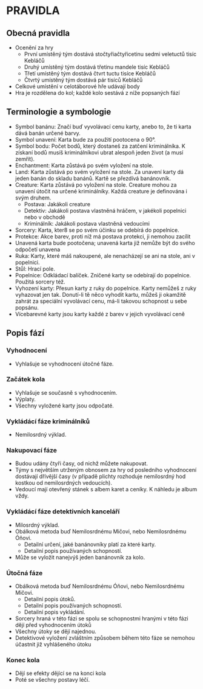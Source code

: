 # PRAVIDLA

## Obecná pravidla

* Ocenění za hry
  * První umístěný tým dostává stočtyřiačtyřicetinu sedmi veletuctů tisíc
    Kebláčů
  * Druhý umístěný tým dostává třetinu mandele tisíc Kebláčů 
  * Třetí umístěný tým dostává čtvrt tuctu tisíce Kebláčů
  * Čtvrtý umístěný tým dostává pár tisíců Kebláčů
* Celkové umístění v celotáborové hře udávají body
* Hra je rozdělena do kol; každé kolo sestává z níže popsaných fází

## Terminologie a symbologie

* Symbol banánu: Značí buď vyvolávací cenu karty, anebo to, že ti karta
  dává banán určené barvy.
* Symbol unavení: Karta bude za použití pootocena o 90°.
* Symbol bodu: Počet bodů, který dostaneš za zatčení kriminálníka.
  K získaní bodů musíš kriminálníkovi ubrat alespoň jeden život
  (a musí zemřít).
* Enchantment: Karta zůstává po svém vyložení na stole.
* Land: Karta zůstává po svém vyložení na stole. Za unavení karty dá
  jeden banán do skladu banánů. Kartě se přezdívá banánovník.
* Creature: Karta zůstává po vyložení na stole. Creature mohou za unavení
  útočit na určené kriminálníky. Každá creature je definována i svým
  druhem.
  * Postava: Jakákoli creature
  * Detektiv: Jakákoli postava vlastněná hráčem, v jakékoli popelnici
    nebo v obchodě
  * Kriminálník: Jakákoli postava vlastněná vedoucími
* Sorcery: Karta, kter8 se po svém účinku se odebírá do popelnice.
* Protekce: Akce barev, proti níž má postava protekci, ji nemohou zacílit
* Unavená karta bude pootočena; unavená karta již nemůže být do svého
  odpočetí unavena
* Ruka: Karty, které máš nakoupené, ale nenacházejí se ani na stole, ani
  v popelnici.
* Stůl: Hrací pole.
* Popelnice: Odkládací balíček. Zničené karty se odebírají do
  popelnice. Použitá sorcery též.
* Vyhození karty: Přesun karty z ruky do popelnice. Karty nemůžeš z ruky
  vyhazovat jen tak. Donutí-li tě něco vyhodit kartu, můžeš ji okamžitě
  zahrát za speciální vyvolávací cenu, má-li takovou schopnost u sebe
  popsánu.
* Vícebarevné karty jsou karty každé z barev v jejich vyvolávací ceně


## Popis fází

### Vyhodnocení

* Vyhlašuje se vyhodnocení útočné fáze.

### Začátek kola

* Vyhlašuje se současně s vyhodnocením.
* Výplaty.
* Všechny vyložené karty jsou odpočaté.

### Vykládácí fáze kriminálníků

* Nemilosrdný výklad.

### Nakupovací fáze

* Budou udány čtyři časy, od nichž můžete nakupovat.
* Týmy s největším utrženým obnosem za hry od posledního vyhodnocení dostávají
  dřívější časy (v případě plichty rozhoduje nemilosrdný hod kostkou
  od nemilosrdných vedoucích).
* Vedoucí mají otevřený stánek s albem karet a ceníky. K náhledu je
  album vždy.

### Vykládácí fáze detektivních kanceláří

* Milosrdný výklad.
* Obálková metoda buď Nemilosrdnému Mičovi, nebo Nemilosrdnému Óňovi.
  * Detailní určení, jaké banánovníky platí za které karty.
  * Detailní popis používaných schopností.
* Může se vyložit nanejvýš jeden banánovník za kolo.

### Útočná fáze

* Obálková metoda buď Nemilosrdnému Óňovi, nebo Nemilosrdnému Mičovi.
  * Detailní popis útoků.
  * Detailní popis používaných schopností.
  * Detailní popis vykládání.
* Sorcery hraná v této fázi se spolu se schopnostmi hranými v této fázi dějí
  před vyhodnocením útoků
* Všechny útoky se dějí najednou.
* Detektivové vyložení zvláštním způsobem během této fáze se nemohou účastnit
  již vyhlášeného útoku

### Konec kola

* Dějí se efekty dějící se na konci kola
* Poté se všechny postavy léčí.
